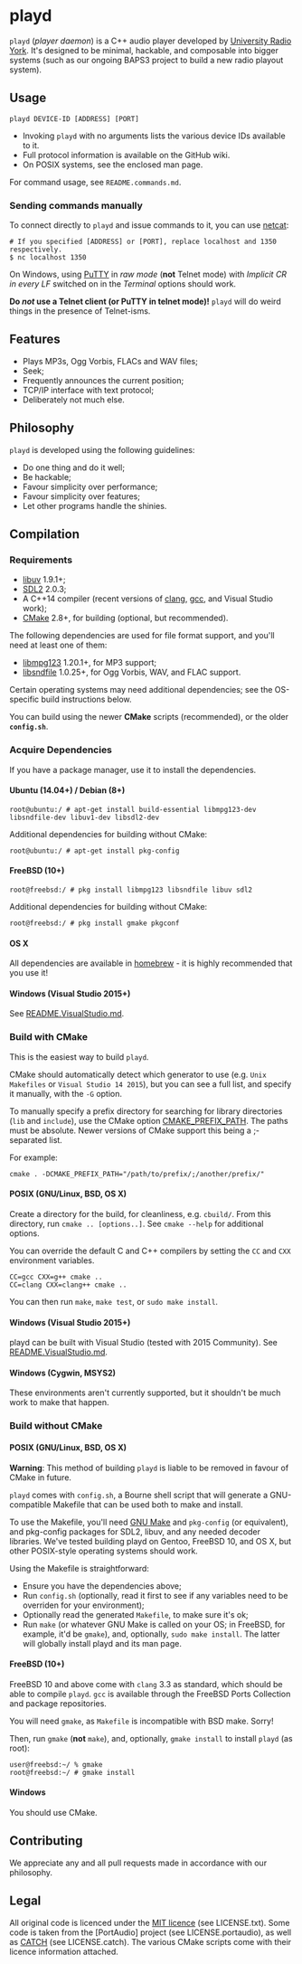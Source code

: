 # playd

`playd` (_player daemon_) is a C++ audio
player developed by [University Radio York].  It's designed to be
minimal, hackable, and composable into bigger systems (such as our
ongoing BAPS3 project to build a new radio playout system).


## Usage

`playd DEVICE-ID [ADDRESS] [PORT]`

* Invoking `playd` with no arguments lists the various device IDs
  available to it.
* Full protocol information is available on the GitHub wiki.
* On POSIX systems, see the enclosed man page.

For command usage, see `README.commands.md`.

### Sending commands manually

To connect directly to `playd` and issue commands to it, you can use
[netcat]:

    # If you specified [ADDRESS] or [PORT], replace localhost and 1350 respectively.
    $ nc localhost 1350

On Windows, using [PuTTY] in _raw mode_ (__not__ Telnet mode) with
_Implicit CR in every LF_ switched on in the _Terminal_ options should
work.

__Do _not_ use a Telnet client (or PuTTY in telnet mode)!__  `playd` will
do weird things in the presence of Telnet-isms.


## Features

* Plays MP3s, Ogg Vorbis, FLACs and WAV files;
* Seek;
* Frequently announces the current position;
* TCP/IP interface with text protocol;
* Deliberately not much else.


## Philosophy

`playd` is developed using the following guidelines:

* Do one thing and do it well;
* Be hackable;
* Favour simplicity over performance;
* Favour simplicity over features;
* Let other programs handle the shinies.


## Compilation

### Requirements

* [libuv] 1.9.1+;
* [SDL2] 2.0.3;
* A C++14 compiler (recent versions of [clang], [gcc], and Visual Studio
  work);
* [CMake] 2.8+, for building (optional, but recommended).

The following dependencies are used for file format support, and you'll need at
least one of them:

* [libmpg123] 1.20.1+, for MP3 support;
* [libsndfile] 1.0.25+, for Ogg Vorbis, WAV, and FLAC support.

Certain operating systems may need additional dependencies; see the OS-specific
build instructions below.

You can build using the newer **CMake** scripts (recommended), or the older **`config.sh`**.


### Acquire Dependencies

If you have a package manager, use it to install the dependencies.

#### Ubuntu (14.04+) / Debian (8+)

	root@ubuntu:/ # apt-get install build-essential libmpg123-dev libsndfile-dev libuv1-dev libsdl2-dev

Additional dependencies for building without CMake:

	root@ubuntu:/ # apt-get install pkg-config

#### FreeBSD (10+)

	root@freebsd:/ # pkg install libmpg123 libsndfile libuv sdl2
    
Additional dependencies for building without CMake:

	root@freebsd:/ # pkg install gmake pkgconf

#### OS X

All dependencies are available in [homebrew] - it is highly recommended that
you use it!

#### Windows (Visual Studio 2015+)

See [README.VisualStudio.md].


### Build with CMake

This is the easiest way to build `playd`.

CMake should automatically detect which generator to use (e.g. `Unix Makefiles` or `Visual Studio 14 2015`),
but you can see a full list, and specify it manually, with the `-G` option.

To manually specify a prefix directory for searching for library directories (`lib` and `include`), use the CMake option [CMAKE_PREFIX_PATH].
The paths must be absolute.
Newer versions of CMake support this being a ;-separated list.

For example:

	cmake . -DCMAKE_PREFIX_PATH="/path/to/prefix/;/another/prefix/"

#### POSIX (GNU/Linux, BSD, OS X)

Create a directory for the build, for cleanliness, e.g. `cbuild/`. From this directory, run `cmake .. [options..]`.
See `cmake --help` for additional options.

You can override the default C and C++ compilers by setting the `CC` and `CXX` environment variables.

	CC=gcc CXX=g++ cmake ..
	CC=clang CXX=clang++ cmake ..

You can then run `make`, `make test`, or `sudo make install`.

#### Windows (Visual Studio 2015+)

playd can be built with Visual Studio (tested with 2015 Community). See [README.VisualStudio.md].

#### Windows (Cygwin, MSYS2)

These environments aren't currently supported, but it shouldn't be much work to make that happen.


### Build without CMake

#### POSIX (GNU/Linux, BSD, OS X)

**Warning**: This method of building `playd` is liable to be removed in
favour of CMake in future.

`playd` comes with `config.sh`, a Bourne shell script that will generate a
GNU-compatible Makefile that can be used both to make and install.

To use the Makefile, you'll need [GNU Make] and `pkg-config` (or equivalent),
and pkg-config packages for SDL2, libuv, and any needed decoder libraries.
We've tested building playd on Gentoo, FreeBSD 10, and OS X, but other
POSIX-style operating systems should work.

Using the Makefile is straightforward:

* Ensure you have the dependencies above;
* Run `config.sh` (optionally, read it first to see if any variables need to be
  overriden for your environment);
* Optionally read the generated `Makefile`, to make sure it's ok;
* Run `make` (or whatever GNU Make is called on your OS; in FreeBSD, for
  example, it'd be `gmake`), and, optionally, `sudo make install`.
  The latter will globally install playd and its man page.

#### FreeBSD (10+)

FreeBSD 10 and above come with `clang` 3.3 as standard, which should be able to
compile `playd`.  `gcc` is available through the FreeBSD Ports Collection
and package repositories.

You will need `gmake`, as `Makefile` is incompatible with BSD make.  Sorry!

Then, run `gmake` (__not__ `make`), and, optionally, `gmake install` to install
`playd` (as root):

    user@freebsd:~/ % gmake
    root@freebsd:~/ # gmake install

#### Windows

You should use CMake.


## Contributing

We appreciate any and all pull requests made in accordance with our
philosophy.


## Legal

All original code is licenced under the [MIT licence] (see LICENSE.txt).
Some code is taken from the [PortAudio] project (see LICENSE.portaudio),
as well as [CATCH] (see LICENSE.catch).  The various CMake scripts come
with their licence information attached.


[CMake]:                  https://cmake.org/
[CATCH]:                  http://catch-lib.net
[clang]:                  http://clang.llvm.org
[gcc]:                    https://gcc.gnu.org
[GNU Make]:               https://www.gnu.org/software/make/
[Homebrew]:               http://brew.sh
[libmpg123]:              http://www.mpg123.de
[libsndfile]:             http://www.mega-nerd.com/libsndfile/
[libsox]:                 http://sox.sourceforge.net
[libuv]:                  https://github.com/joyent/libuv
[MIT licence]:            http://opensource.org/licenses/MIT
[netcat]:                 http://nc110.sourceforge.net
[SDL2]:                   https://www.libsdl.org
[PuTTY]:                  http://www.chiark.greenend.org.uk/~sgtatham/putty/
[University Radio York]:  http://ury.org.uk

[CMAKE_PREFIX_PATH]:      https://cmake.org/cmake/help/latest/variable/CMAKE_PREFIX_PATH.html
[README.VisualStudio.md]: README.VisualStudio.md
